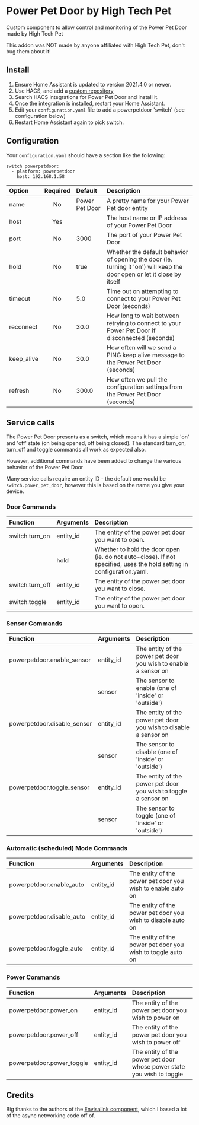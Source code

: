 # Power Pet Door by High Tech Pet

Custom component to allow control and monitoring of the Power Pet Door made by High Tech Pet

This addon was NOT made by anyone affiliated with High Tech Pet, don't bug them about it!

## Install

1. Ensure Home Assistant is updated to version 2021.4.0 or newer.
1. Use HACS, and add a [custom repository](https://github.com/corporategoth/ha-powerpetdoor)
1. Search HACS integrations for Power Pet Door and install it.
1. Once the integration is installed, restart your Home Assistant.
1. Edit your `configuration.yaml` file to add a powerpetdoor 'switch' (see configuration below)
1. Restart Home Assistant again to pick switch.

## Configuration

Your `configuration.yaml` should have a section like the following:

```
switch powerpetdoor:
  - platform: powerpetdoor
    host: 192.168.1.58
```

| Option | Required | Default | Description |
| :--- | :---: | :--- | :--- |
| name | No | Power Pet Door | A pretty name for your Power Pet door entity |
| host | Yes |  | The host name or IP address of your Power Pet Door |
| port | No | 3000 | The port of your Power Pet Door |
| hold | No | true | Whether the default behavior of opening the door (ie. turning it 'on') will keep the door open or let it close by itself |
| timeout | No | 5.0 | Time out on attempting to connect to your Power Pet Door (seconds) |
| reconnect | No | 30.0 | How long to wait between retrying to connect to your Power Pet Door if disconnected (seconds) |
| keep_alive | No | 30.0 | How often will we send a PING keep alive message to the Power Pet Door (seconds) |
| refresh | No | 300.0 | How often we pull the configuration settings from the Power Pet Door (seconds) |

## Service calls

The Power Pet Door presents as a switch, which means it has a simple 'on' and 'off' state (on being opened, off being closed).
The standard turn_on, turn_off and toggle commands all work as expected also.

However, additional commands have been added to change the various behavior of the Power Pet Door

Many service calls require an entity ID - the default one would be `switch.power_pet_door`, however this is based on the name you give your device.

### Door Commands

| Function | Arguments | Description |
| :--- | :--- | :--- |
| switch.turn_on | entity_id | The entity of the power pet door you want to open. |
|  | hold | Whether to hold the door open (ie. do not auto-close).  If not specified, uses the hold setting in configuration.yaml. |
| switch.turn_off | entity_id | The entity of the power pet door you want to close. |
| switch.toggle | entity_id | The entity of the power pet door you want to open. |

### Sensor Commands

| Function | Arguments | Description |
| :--- | :--- | :--- |
| powerpetdoor.enable_sensor  | entity_id | The entity of the power pet door you wish to enable a sensor on |
|                | sensor    | The sensor to enable (one of 'inside' or 'outside') |
| powerpetdoor.disable_sensor | entity_id | The entity of the power pet door you wish to disable a sensor on |
|                | sensor    | The sensor to disable (one of 'inside' or 'outside') |
| powerpetdoor.toggle_sensor  | entity_id | The entity of the power pet door you wish to toggle a sensor on |
|                | sensor    | The sensor to toggle (one of 'inside' or 'outside') |

### Automatic (scheduled) Mode Commands

| Function | Arguments | Description |
| :--- | :--- | :--- |
| powerpetdoor.enable_auto  | entity_id | The entity of the power pet door you wish to enable auto on |
| powerpetdoor.disable_auto | entity_id | The entity of the power pet door you wish to disable auto on |
| powerpetdoor.toggle_auto  | entity_id | The entity of the power pet door you wish to toggle auto on |

### Power Commands

| Function | Arguments | Description |
| :--- | :--- | :--- |
| powerpetdoor.power_on     | entity_id | The entity of the power pet door you wish to power on |
| powerpetdoor.power_off    | entity_id | The entity of the power pet door you wish to power off |
| powerpetdoor.power_toggle | entity_id | The entity of the power pet door whose power state you wish to toggle |

## Credits

Big thanks to the authors of the [Envisalink component](https://github.com/home-assistant/core/tree/dev/homeassistant/components/envisalink), which I based a lot of the async networking code off of.

